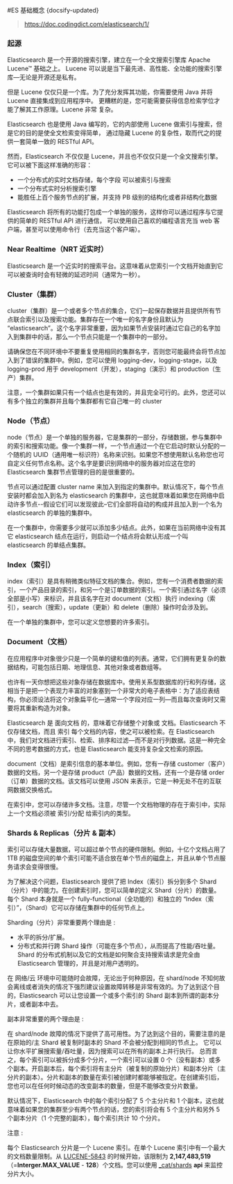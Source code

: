 #ES 基础概念
{docsify-updated}
> https://doc.codingdict.com/elasticsearch/1/

### 起源
Elasticsearch 是一个开源的搜索引擎，建立在一个全文搜索引擎库 Apache Lucene™ 基础之上。 Lucene 可以说是当下最先进、高性能、全功能的搜索引擎库—​无论是开源还是私有。

但是 Lucene 仅仅只是一个库。为了充分发挥其功能，你需要使用 Java 并将 Lucene 直接集成到应用程序中。 更糟糕的是，您可能需要获得信息检索学位才能了解其工作原理。Lucene 非常 复杂。

Elasticsearch 也是使用 Java 编写的，它的内部使用 Lucene 做索引与搜索，但是它的目的是使全文检索变得简单， 通过隐藏 Lucene 的复杂性，取而代之的提供一套简单一致的 RESTful API。

然而，Elasticsearch 不仅仅是 Lucene，并且也不仅仅只是一个全文搜索引擎。 它可以被下面这样准确的形容：
+ 一个分布式的实时文档存储，每个字段 可以被索引与搜索
+ 一个分布式实时分析搜索引擎
+ 能胜任上百个服务节点的扩展，并支持 PB 级别的结构化或者非结构化数据

Elasticsearch 将所有的功能打包成一个单独的服务，这样你可以通过程序与它提供的简单的 RESTful API 进行通信， 可以使用自己喜欢的编程语言充当 web 客户端，甚至可以使用命令行（去充当这个客户端）。

### Near Realtime（NRT 近实时）
Elasticsearch 是一个近实时的搜索平台。这意味着从您索引一个文档开始直到它可以被查询时会有轻微的延迟时间（通常为一秒）。

### Cluster（集群）
cluster（集群）是一个或者多个节点的集合，它们一起保存数据并且提供所有节点联合索引以及搜索功能。集群存在一个唯一的名字身份且默认为 “elasticsearch”。这个名字非常重要，因为如果节点安装时通过它自己的名字加入到集群中的话，那么一个节点只能是一个集群中的一部分。

请确保您在不同环境中不要重复使用相同的集群名字，否则您可能最终会将节点加入到了错误的集群中。例如，您可以使用 logging-dev，logging-stage，以及 logging-prod 用于 development（开发），staging（演示）和 production（生产）集群。

注意，一个集群如果只有一个结点也是有效的，并且完全可行的。此外，您还可以有多个独立的集群并且每个集群都有它自己唯一的 cluster 

### Node（节点）
node（节点）是一个单独的服务器，它是集群的一部分，存储数据，参与集群中的索引和搜索功能。像一个集群一样，一个节点通过一个在它启动时默认分配的一个随机的 UUID（通用唯一标识符）名称来识别。如果您不想使用默认名称您也可自定义任何节点名称。这个名字是要识别网络中的服务器对应这在您的 Elasticsearch 集群节点管理的目的是很重要的。

节点可以通过配置 cluster name 来加入到指定的集群中。默认情况下，每个节点安装时都会加入到名为 elasticsearch 的集群中，这也就意味着如果您在网络中启动许多节点--假设它们可以发现彼此–它们全部将自动的构成并且加入到一个名为 elasticsearch 的单独的集群中。

在一个集群中，你需要多少就可以添加多少结点。此外，如果在当前网络中没有其它 elasticsearch 结点在运行，则启动一个结点将会默认形成一个叫 elasticsearch 的单结点集群。

### Index（索引）
index（索引）是具有稍微类似特征文档的集合。例如，您有一个消费者数据的索引，一个产品目录的索引，和另一个是订单数据的索引。一个索引通过名字（必须全部是小写）来标识，并且该名字在对 document（文档）执行 indexing（索引），search（搜索），update（更新）和 delete（删除）操作时会涉及到。

在一个单独的集群中，您可以定义您想要的许多索引。

### Document（文档）
在应用程序中对象很少只是一个简单的键和值的列表。通常，它们拥有更复杂的数据结构，可能包括日期、地理信息、其他对象或者数组等。

也许有一天你想把这些对象存储在数据库中。使用关系型数据库的行和列存储，这相当于是把一个表现力丰富的对象塞到一个非常大的电子表格中：为了适应表结构，你必须设法将这个对象扁平化—​通常一个字段对应一列—​而且每次查询时又需要将其重新构造为对象。

Elasticsearch 是 面向文档 的，意味着它存储整个对象或 文档。Elasticsearch 不仅存储文档，而且 索引 每个文档的内容，使之可以被检索。在 Elasticsearch 中，我们对文档进行索引、检索、排序和过滤—​而不是对行列数据。这是一种完全不同的思考数据的方式，也是 Elasticsearch 能支持复杂全文检索的原因。

document（文档）是索引信息的基本单位。例如，您有一存储 customer（客户）数据的文档，另一个是存储 product（产品）数据的文档，还有一个是存储 order（订单）数据的文档。该文档可以使用 JSON 来表示，它是一种无处不在的互联网数据交换格式。

在索引中，您可以存储许多文档。注意，尽管一个文档物理的存在于索引中，实际上一个文档必须被 索引/分配 给索引内的类型。

### Shards & Replicas（分片 & 副本）
索引可以存储大量数据，可以超过单个节点的硬件限制。例如，十亿个文档占用了 1TB 的磁盘空间的单个索引可能不适合放在单个节点的磁盘上，并且从单个节点服务请求会变得很慢。

为了解决这个问题，Elasticsearch 提供了把 Index（索引）拆分到多个 Shard（分片）中的能力。在创建索引时，您可以简单的定义 Shard（分片）的数量。每个 Shard 本身就是一个 fully-functional（全功能的）和独立的 “Index（索引）”，（Shard）它可以存储在集群中的任何节点上。

Sharding（分片）非常重要两个理由是 : 

+ 水平的拆分/扩展。
+ 分布式和并行跨 Shard 操作（可能在多个节点），从而提高了性能/吞吐量。
Shard 的分布式机制以及它的文档是如何聚合支持搜索请求是完全由 Elasticsearch 管理的，并且是对用户透明的。

在 网络/云 环境中可能随时会故障，无论出于何种原因，在 shard/node 不知何故会离线或者消失的情况下强烈建议设置故障转移是非常有效的。为了达到这个目的，Elasticsearch 可以让您设置一个或多个索引的 Shard 副本到所谓的副本分片，或者副本中去。

副本非常重要的两个理由是 : 

在 shard/node 故障的情况下提供了高可用性。为了达到这个目的，需要注意的是在原始的/主 Shard 被复制时副本的 Shard 不会被分配到相同的节点上。
它可以让你水平扩展搜索量/吞吐量，因为搜索可以在所有的副本上并行执行。
总而言之，每个索引可以被拆分成多个分片，一个索引可以设置 0 个（没有副本）或多个副本。开启副本后，每个索引将有主分片（被复制的原始分片）和副本分片（主分片的副本）。分片和副本的数量在索引被创建时都能够被指定。在创建索引后，您也可以在任何时候动态的改变副本的数量，但是不能够改变分片数量。

默认情况下，Elasticsearch 中的每个索引分配了 5 个主分片和 1 个副本，这也就意味着如果您的集群至少有两个节点的话，您的索引将会有 5 个主分片和另外 5 个副本分片（1 个完整的副本），每个索引共计 10 个分片。

注意 :

每个 Elasticsearch 分片是一个 Lucene 索引。在单个 Lucene 索引中有一个最大的文档数量限制。从 [LUCENE-5843](https://issues.apache.org/jira/browse/LUCENE-5843) 的时候开始，该限制为 **2,147,483,519**（=**Interger.MAX_VALUE** - **128**）个文档。您可以使用 [_cat/shards](https://www.elastic.co/guide/en/elasticsearch/reference/current/cat-shards.html "cat shards") **api** 来监控分片大小。